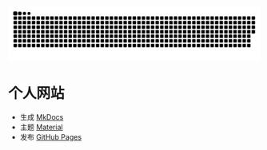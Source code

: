 <picture>
  <source media="(prefers-color-scheme: dark)" srcset="https://raw.githubusercontent.com/qingdog/lxfriday/output/github-contribution-grid-snake-dark.svg">
  <source media="(prefers-color-scheme: light)" srcset="https://raw.githubusercontent.com/qingdog/lxfriday/output/github-contribution-grid-snake.svg">
  <img alt="github contribution grid snake animation" src="https://raw.githubusercontent.com/qingdog/lxfriday/output/github-contribution-grid-snake.svg">
</picture>

# 个人网站

- 生成 [MkDocs](https://www.mkdocs.org) 
- 主题 [Material](https://github.com/squidfunk/mkdocs-material)
- 发布 [GitHub Pages](https://pages.github.com)
